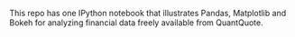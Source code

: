 This repo has one IPython notebook that illustrates Pandas, Matplotlib and
Bokeh for analyzing financial data freely available from QuantQuote.
